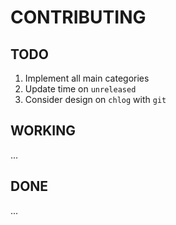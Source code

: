 # CONTRIBUTING

## TODO

1. Implement all main categories
2. Update time on `unreleased` 
3. Consider design on `chlog` with `git`

## WORKING

...

## DONE

... 